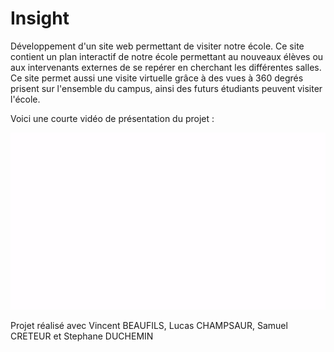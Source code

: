 # Insight

Développement d'un site web permettant de visiter notre école. Ce site contient un plan interactif de notre école permettant au nouveaux élèves ou aux intervenants externes de se repérer en cherchant les différentes salles.
Ce site permet aussi une visite virtuelle grâce à des vues à 360 degrés prisent sur l'ensemble du campus, ainsi des futurs étudiants peuvent visiter l'école.

Voici une courte vidéo de présentation du projet :

![](https://github.com/LucasPECH/Insight/blob/master/video.gif)

Projet réalisé avec Vincent BEAUFILS, Lucas CHAMPSAUR, Samuel CRETEUR et Stephane DUCHEMIN
